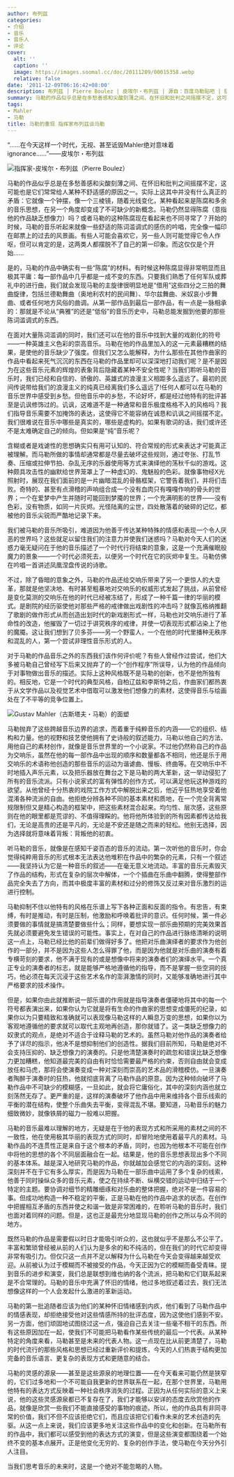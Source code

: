 ```yaml
---
author: 布列兹
categories:
- 介绍
- 音乐
- 音乐人
- 评论
cover:
  alt: ''
  caption: ''
  image: https://images.soomal.cc/doc/20111209/00015358.webp
  relative: false
date: '2011-12-09T06:16:42+08:00'
description: 布列兹 | Pierre Boulez | 皮埃尔・布列兹 | 源自：百度马勒贴吧 | 版权：转载 |  平均/总评分：09.75/39
summary: 马勒的作品似乎总是在多愁善感和尖酸刻薄之间、在怀旧和批判之间摇摆不定，这可能也是它们常常给人某种不舒适感的原因之一。实际上这其中并没有什么真正的矛盾：它就像一个钟摆，像一个三棱镜，随着光线变化，某种看起来是陈腐和多余的音乐思想，在另一个角度却变成了不可缺少的新概念。马勒仍然显得陈腐（意指他的作品缺乏想像力）吗？
tags:
- Mahler
- 马勒
title: 马勒的重现 指挥家布列兹谈马勒
---
```


“……在今天这样一个时代，无视、甚至诋毁Mahler绝对意味着ignorance……”――皮埃尔・布列兹

![指挥家-皮埃尔・布列兹（Pierre Boulez）](https://images.soomal.cc/doc/20111209/00015358.webp)





马勒的作品似乎总是在多愁善感和尖酸刻薄之间、在怀旧和批判之间摇摆不定，这可能也是它们常常给人某种不舒适感的原因之一。实际上这其中并没有什么真正的矛盾：它就像一个钟摆，像一个三棱镜，随着光线变化，某种看起来是陈腐和多余的音乐思想，在另一个角度却变成了不可缺少的新概念。马勒仍然显得陈腐（意指他的作品缺乏想像力）吗？或者马勒的这种陈腐现在看起来也不同寻常了？开始的时候，马勒的音乐听起来就像一些舒适的陈词滥调式的感伤的吟唱，完全像一幅印在邮票上的过去的风景画。有些人可能会喜欢它，另一些人则可能觉得它令人作呕，但可以肯定的是，这两类人都摆脱不了自己的第一印象。而这仅仅是个开始……  

是的，马勒的作品中确实有一些“陈腐”的材料。有时候这种陈腐显得非常明显而且极其平庸：每一部作品中几乎都是一成不变的东西。只要我们熟悉了任何军队或葬礼中的进行曲，我们就会发现马勒的主旋律很明显地是“借用”这些四分之三拍的舞曲旋律，包括兰德勒舞曲（奥地利农村的民间舞）、华尔兹舞曲、米奴哀小步舞曲、或者任何地方风俗的曲调。从第一部作品到最后一部作品，有一点是一脉相承的：那就是不论从“典雅”的还是“低俗”的音乐历史中，马勒总能发掘到他要的那些陈词滥调式的东西。  

在面对大量陈词滥调的同时，我们还可以在他的音乐中找到大量的戏剧化的符号――一种英雄主义色彩的崇高音乐。马勒在他的作品里加入的这一元素最糟糕的结果，是使他的音乐缺少了强度。但我们又怎么能解释，为什么那些在其他作曲家的作品中看起来死气沉沉的东西在马勒的作品里却可以深深地打动我们呢？是不是因为在这些音乐元素的辉煌的表象背后隐藏着某种不安全性呢？当我们聆听马勒的音乐时，我们已经和自信的、骄傲的、英雄式的浪漫主义相距多么遥远了。最初的民间传说带给我们的浪漫主义的纯真已经离我们多么遥远了!任何人都可以在马勒的音乐世界中感受到乡愁。但他音乐中的乡愁，不论好坏，都是经过他特有的批评甚至是讥讽修饰过的。讥讽，这难道不是一种通常和音乐极度格格不入的风格吗？我们指导音乐需要不加掩饰的表达，这使得它不能容纳在诚恳和讥讽之间摇摆不定。我们很难说在音乐中哪些是真实的，哪些是虚构的。如果有歌词的话，我们或许还不是太难确定自己的倾向。但如果是“纯”音乐呢？  

含糊或者是戏谑性的思想确实只有用可认知的、符合常规的形式来表达才可能真正被理解。而马勒所做的事情却通常都是尽量去破坏这些规则，通过夸张、打乱节奏、压缩或拉伸节拍、杂乱无序的乐器使用等方式来演绎他的荡秋千似的游戏。这种颇具攻击性的幽默给世界笼罩上了一种虚幻的、鬼魅般的色彩。就像事物经X光照射时，展现在我们面前的是一片幽暗混乱的骨骼框架，它警告着我们，并将们击败。奇特的、甚至有点滑稽的声响组合成一个没有血肉只有嘎嘎作响的骨头的世界；一个在爱梦中产生并随时可能回到梦魇的世界；一个充满明影的世界――没有色彩，没有物质，如同一片灰烬。光怪陆离的尘世，四处散落着的破碎的记忆，都被他的音乐尖锐而严酷地记录下来。  

我们被马勒的音乐所吸引，难道因为他善于传达某种特殊的情感和表现一个令人厌恶的世界吗？这些就足以留住我们的注意力并使我们迷惑吗？马勒对今天人们的迷惑力毫无疑问在于他的音乐描述了一个时代行将结束的意象，这是一个充满催眠般魔力的景象――一个时代必须死去，以便另一个时代在它的灰烬中复生。马勒仿佛在吟唱一首讲述凤凰涅盘传说的诗歌。  

不过，除了昏暗的意象之外，马勒的作品还给交响乐带来了另一个更惊人的大变革，那就是他坚决地、有时甚至粗暴地对交响乐的权威形式发起了挑战，从前曾经是变化莫测的交响乐在他的时代已经被冻结了，形成了一种千篇一律的华丽的模式。是剧院的经历驱使他对那些严格的戒律做出戏剧性的冲击吗？就像瓦格纳推翻了歌剧的做作形式从而创造出划时代的新戏剧形式一样，马勒也对交响乐进行了革命性的改造，他摧毁了一切过于讲究秩序的戒律，并使一切表现形式都沾染上了他的魔魇。这让我们想到了贝多芬――另一个野蛮人，一个在他的时代里播种无秩序和混乱的人，第一个尝试非理性音乐形式的人。  

对于马勒的作品音乐之外的东西我们该作何评价呢？有些人曾经作过尝试，他们大多被马勒自己曾经写下后来又抛弃了的一个“创作程序”所误导，认为他的作品倾向于对事物做出音乐的描述。实际上这种风格既不是马勒的创新，也不是他所独有的。相反地，它是一个时代的典型风格，自柏辽兹和李斯特之后，作曲家们都热衷于从文学作品以及视觉艺术中借取可以激发他们想像力的素材，这使得音乐与绘画处在了不平等的竞争位置上。  

![Gustav Mahler（古斯塔夫・马勒）的面塑](https://images.soomal.cc/doc/20110916/00013483.webp)





马勒抛弃了这些跨越音乐边界的追求，而着重于纯粹音乐的内涵――它的组织、结构和力量。他的视野和技艺使他拥有了史诗般的叙述能力，马勒以他自己的方法、用他自己的素材创作，就像是音乐世界里的一个小说家。不过他仍然称自己的作品为交响乐，虽然在他的每一部作品中出现的顺序和数量都各不相同，他还是乐于用交响乐的术语称他创造的那些音乐的运动为谐谑曲、慢板、终曲等。在交响乐中不时地插入声乐元素，以及把乐器放在舞台之下是马勒的两大革新，这一举动侵犯了所有的音乐流派。只有小说家式的富有弹性的创作方式，可以满足他玩这种游戏的欲望。从他曾经十分热衷的戏院工作方式中解脱出来之后，他近乎狂热地享受着他混淆各种流派的自由。他拒绝分辨各种不同的基本素材和质地，在一个完全背离常规限制但又是精心构造的框架中，把这些素材混合起来。均匀性、层次感，这些原则在他的眼里都是荒谬的、不值得理睬的。他将他所体验到的所有因素都传达给我们，无论是高贵的还是平凡的，无论是不安还是随之而来的轻松。他别无选择，因为选择就将意味着背叛：背叛他的初衷。

听马勒的音乐，就像是在感知千姿百态的音乐的流动。第一次听他的音乐时，你会觉得纯粹用音乐的形式根本无法表达他堆积在作品中的繁杂的元素，只有一个叙述――我坚持认为它是一种音乐的叙述――在毫无意义地流动。丰富的音乐元素毁灭了作品的结构，形式在复杂的层次中解体，一个个插曲在乐曲中翻腾，使得整部作品完全失去了方向，而其中极度丰富的素材和过分的修饰又反过来对音乐激烈的运进行控制。  

马勒抑制不住以他特有的风格在乐谱上写下各种正面和反面的指令。有忠告，有束缚，有时是推动，有时是压制，他激励和呼唤着批评的意识。任何时候，第一件必须要做的事情就是搞清楚要做些什么；同样，要想实现一部乐曲预期的完美效果首先就必须要避免发生错误的可能性。事实上，在对自己的作品进行脉络清晰的说明这一点上，马勒已经比他的前辈们做得好多了。他把对乐曲演绎者的要求作为他创作的一部分，并不是因为这些人怎么得罪了他，而是因为他就是对乐曲的演奏有着专横苛刻的要求，他不满于现有的或是想像中将来的演奏者们的演绎水平。一个真正专业的演奏者的标志，就是能够严格地遵循他的指导，而不是掌握一些空洞的技巧，他必须在每天沉浸于这些艺术名作的澎湃激情的同时，又能够准确地进行其中严格要求的技术操作。  

但是，如果你由此就推断说一部乐谱的作用就是指导演奏者僵硬地将其中的每一个符号都表演出来，如果你认为它就是将有生命的作曲家的思想变成僵死的纪录，如果你以为只要精致和准确就可以表现像马勒这样的人瞬息万变的思想，如果你以为客观地遵循他的要求就可以取代主观地再创造，那你就错了。这一类缺乏想像力的奴隶式的观点，是绝对不适合于诠释马勒的艺术的。虽然马勒对他作品的演奏者给予了详尽的指示，他决不是想抑制他们的创造性。据我们目前所知，马勒是绝对不会支持压抑的、缺乏想像力的演奏的。只是他清楚演奏时的疏忽和错误比缺乏想像力更加糟糕，他知道最完美的自由有时恰恰需要最严格的约束，否则自由就会变成放任和马虎，那将会使演奏变成一种对深刻而崇高的艺术品的滑稽模仿。一旦演奏者陶醉于演奏时的狂热，他就彻底背离了马勒作品的原意。因为这种倾向破坏了马勒作品中不可缺少的模糊感，一旦如此，就会将它庸俗化，其中的深刻内涵也就立刻荡然无存了。更严重的是，这样的演奏破坏了他作品中用来维持各个音乐线索的平衡的潜在结构，使整个乐曲失去平衡，变得混乱不堪。要知道，马勒音乐的魅力细致微妙，就像铁屑的磁力一般难以把握。

马勒的音乐最难以理解的地方，无疑是在于他的表现方式和所采用的素材之间的不一致性，他在使用极其华丽的表现方式的同时，却冒险地使用着最平凡的素材。马勒作品的不连贯性正是来自于这个根本的矛盾，同时，也因为他根本不可能在创作中将他的思想的各个不同层面融合在一起。结果是，他的音乐思想表现出多个不同的基本体系。越是深入地研究马勒的作品，你就越加会感觉它的内涵的深刻。这种深刻并不在于它有多么厚实，而是因为马勒在一部乐曲中运用了多个复杂的线索，他善于同时操纵众多的音乐元素，使之在持续不断、纵横交错的运动中归结于一个特定的主题。要协调对细节的精雕细琢和对乐曲的整体把握，绝对不是一件容易的事。但成功地构造一种不稳定的平衡，正是马勒在他的作品中追求的状态。在创作中把握相互矛盾的东西并使之和谐一致是非常困难的，在聆听马勒的音乐时，我们也面对着同样的问题。但是，这也正是最充分地显现马勒的创作之所以与众不同的地方。  

既然马勒的作品是需要假以时日才能吸引听众的，这也就似乎不是那么不公平了。丰富和繁琐曾经被从前的人们认为是多余的和不纯洁的，但在我们的时代它却变得非常有吸引力。但仅只这一点并不足以解释为什么马勒在今天会变得越来越受欢迎。从前被认为过于模糊而不被接受的作品，今天正因为它的模糊而备受青睐。提到音乐的进步和演变，我们总是联想到维也纳的各个流派，把马勒和它们联系起来是不合常理的。马勒的音乐中充满了怀旧的情绪，他过多地叙述着过去，我们无法想像这样的一个人会发起什么激进的革新运动。  

马勒的第一批追随者应该为他们的某种怀旧情绪感到内疚，他们看到了马勒作品中的情感表现，却拒绝接受他对这些情感所持的批评态度，因为这使他们感到不安。另一方面，他们顽固地试图绕过这一点，强迫自己去关注一些毫不相干的东西。所有这些原因加在一起，使我们不可能把马勒看作某些传统的最后一个代表。从某种特定的角度来看，马勒甚至是未来的代表人物。这一点现在比从前更清楚了，马勒的时代流行的那些风格和思想已经过重新评价和提炼，今天的人们热衷于结构更加完备的音乐语言、更复杂的表现方式和更随意的结合。  

马勒的灵感的源泉――甚至是这些源泉的地理位置――在今天看来可能仍然是狭窄的，它们过多地和一个不可能自我更新的世界联系在一起，在那个世界里，马勒用他特有的表达方式反映着一种社会秩序消失的过程。正因为从任何实际的意义上来说，他的这些灵感源泉都已不复存在了，我们才能够以安详的态度去欣赏他的作品，就像是欣赏一些我们不能直接感受的事物的痕迹。所以，他的作品具有非同寻常的价值，我们不但不应该拒绝它们，而且应该把它们看作未来的艺术创造的先驱。从这一点上来说，我们应该更多地关注这些作品中的变化和创新。在马勒所有的作品中，我们都可以感受到他的表达方式的演变，但是这些演变都围绕着一个始终不变的基本点展开。正是他变化无穷的、复杂的创作手法，使马勒在今天分外引人注目。  

当我们思考音乐的未来时，这是一个绝对不能忽略的人物。